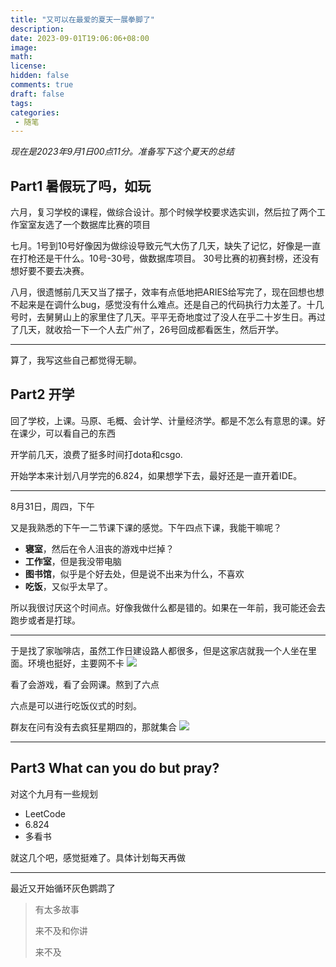 ```yaml
---
title: "又可以在最爱的夏天一展拳脚了"
description: 
date: 2023-09-01T19:06:06+08:00
image: 
math: 
license: 
hidden: false
comments: true
draft: false
tags:
categories:
 - 随笔
---
```


*现在是2023年9月1日00点11分。准备写下这个夏天的总结*

## Part1 暑假玩了吗，如玩

六月，复习学校的课程，做综合设计。那个时候学校要求选实训，然后拉了两个工作室室友选了一个数据库比赛的项目

七月。1号到10号好像因为做综设导致元气大伤了几天，缺失了记忆，好像是一直在打枪还是干什么。10号-30号，做数据库项目。
30号比赛的初赛封榜，还没有想好要不要去决赛。

八月，很遗憾前几天又当了摆子，效率有点低地把ARIES给写完了，现在回想也想不起来是在调什么bug，感觉没有什么难点。还是自己的代码执行力太差了。十几号时，去舅舅山上的家里住了几天。平平无奇地度过了没人在乎二十岁生日。再过了几天，就收拾一下一个人去广州了，26号回成都看医生，然后开学。

---

算了，我写这些自己都觉得无聊。

## Part2 开学

回了学校，上课。马原、毛概、会计学、计量经济学。都是不怎么有意思的课。好在课少，可以看自己的东西

开学前几天，浪费了挺多时间打dota和csgo.

开始学本来计划八月学完的6.824，如果想学下去，最好还是一直开着IDE。

---

8月31日，周四，下午

又是我熟悉的下午一二节课下课的感觉。下午四点下课，我能干嘛呢？

- **寝室**，然后在令人沮丧的游戏中烂掉？
- **工作室**，但是我没带电脑
- **图书馆**，似乎是个好去处，但是说不出来为什么，不喜欢
- **吃饭**，又似乎太早了。

所以我很讨厌这个时间点。好像我做什么都是错的。如果在一年前，我可能还会去跑步或者是打球。

---

于是找了家咖啡店，虽然工作日建设路人都很多，但是这家店就我一个人坐在里面。环境也挺好，主要网不卡
![](https://antio2-1258695065.cos.ap-chengdu.myqcloud.com/img/blogIMG_20230831_170741.jpg)

看了会游戏，看了会网课。熬到了六点

六点是可以进行吃饭仪式的时刻。

群友在问有没有去疯狂星期四的，那就集合
![](https://antio2-1258695065.cos.ap-chengdu.myqcloud.com/img/blogIMG_20230831_184259.jpg)

---

## Part3 What can you do but pray?

对这个九月有一些规划
- LeetCode
- 6.824
- 多看书

就这几个吧，感觉挺难了。具体计划每天再做

---

最近又开始循环灰色鹦鹉了

> 有太多故事
>
> 来不及和你讲
>
> 来不及